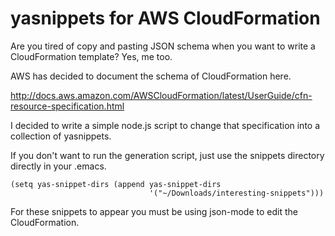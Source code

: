 # yasnippets for AWS CloudFormation

Are you tired of copy and pasting JSON schema when you want to write a CloudFormation template? Yes, me too.

AWS has decided to document the schema of CloudFormation here.

http://docs.aws.amazon.com/AWSCloudFormation/latest/UserGuide/cfn-resource-specification.html

I decided to write a simple node.js script to change that specification into a collection of yasnippets.

If you don't want to run the generation script, just use the snippets directory directly in your .emacs.


```
(setq yas-snippet-dirs (append yas-snippet-dirs
                               '("~/Downloads/interesting-snippets")))
```

For these snippets to appear you must be using json-mode to edit the CloudFormation.

